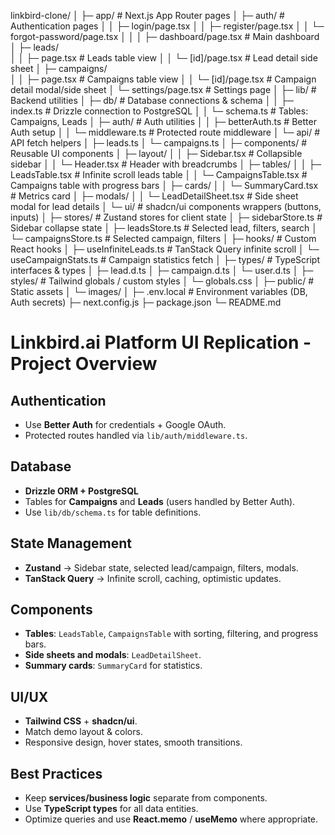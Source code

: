 linkbird-clone/
│
├─ app/                                 # Next.js App Router pages
│  ├─ auth/                             # Authentication pages
│  │   ├─ login/page.tsx
│  │   ├─ register/page.tsx
│  │   └─ forgot-password/page.tsx
│  │
│  ├─ dashboard/page.tsx                # Main dashboard
│  ├─ leads/                            
│  │   ├─ page.tsx                      # Leads table view
│  │   └─ [id]/page.tsx                 # Lead detail side sheet
│  ├─ campaigns/                        
│  │   ├─ page.tsx                      # Campaigns table view
│  │   └─ [id]/page.tsx                 # Campaign detail modal/side sheet
│  └─ settings/page.tsx                 # Settings page
│
├─ lib/                                 # Backend utilities
│  ├─ db/                               # Database connections & schema
│  │   ├─ index.ts                       # Drizzle connection to PostgreSQL
│  │   └─ schema.ts                      # Tables: Campaigns, Leads
│  ├─ auth/                              # Auth utilities
│  │   ├─ betterAuth.ts                  # Better Auth setup
│  │   └─ middleware.ts                  # Protected route middleware
│  └─ api/                               # API fetch helpers
│      ├─ leads.ts
│      └─ campaigns.ts
│
├─ components/                           # Reusable UI components
│  ├─ layout/
│  │   ├─ Sidebar.tsx                     # Collapsible sidebar
│  │   └─ Header.tsx                      # Header with breadcrumbs
│  ├─ tables/
│  │   ├─ LeadsTable.tsx                  # Infinite scroll leads table
│  │   └─ CampaignsTable.tsx              # Campaigns table with progress bars
│  ├─ cards/
│  │   └─ SummaryCard.tsx                 # Metrics card
│  ├─ modals/
│  │   └─ LeadDetailSheet.tsx             # Side sheet modal for lead details
│  └─ ui/                                 # shadcn/ui components wrappers (buttons, inputs)
│
├─ stores/                               # Zustand stores for client state
│  ├─ sidebarStore.ts                     # Sidebar collapse state
│  ├─ leadsStore.ts                       # Selected lead, filters, search
│  └─ campaignsStore.ts                   # Selected campaign, filters
│
├─ hooks/                                # Custom React hooks
│  ├─ useInfiniteLeads.ts                 # TanStack Query infinite scroll
│  └─ useCampaignStats.ts                 # Campaign statistics fetch
│
├─ types/                                # TypeScript interfaces & types
│  ├─ lead.d.ts
│  ├─ campaign.d.ts
│  └─ user.d.ts
│
├─ styles/                               # Tailwind globals / custom styles
│  └─ globals.css
│
├─ public/                               # Static assets
│  └─ images/
│
├─ .env.local                             # Environment variables (DB, Auth secrets)
├─ next.config.js
├─ package.json
└─ README.md




# Linkbird.ai Platform UI Replication - Project Overview

## Authentication
- Use **Better Auth** for credentials + Google OAuth.
- Protected routes handled via `lib/auth/middleware.ts`.

## Database
- **Drizzle ORM + PostgreSQL**
- Tables for **Campaigns** and **Leads** (users handled by Better Auth).
- Use `lib/db/schema.ts` for table definitions.

## State Management
- **Zustand** → Sidebar state, selected lead/campaign, filters, modals.
- **TanStack Query** → Infinite scroll, caching, optimistic updates.

## Components
- **Tables**: `LeadsTable`, `CampaignsTable` with sorting, filtering, and progress bars.
- **Side sheets and modals**: `LeadDetailSheet`.
- **Summary cards**: `SummaryCard` for statistics.

## UI/UX
- **Tailwind CSS** + **shadcn/ui**.
- Match demo layout & colors.
- Responsive design, hover states, smooth transitions.

## Best Practices
- Keep **services/business logic** separate from components.
- Use **TypeScript types** for all data entities.
- Optimize queries and use **React.memo** / **useMemo** where appropriate.
